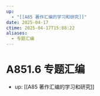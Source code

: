 ```yaml
---
up:
  - "[[A85 著作汇编的学习和研究]]"
date: 2025-04-17
ctime: 2025-04-17T15:08:22
aliases:
  - 专题汇编
---
```


# A851.6 专题汇编

- up: [[A85 著作汇编的学习和研究]]
